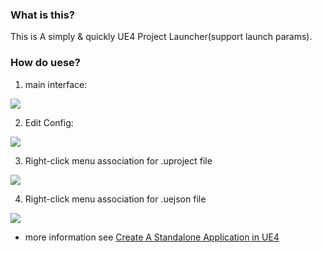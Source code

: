 ### What is this?

This is A simply & quickly UE4 Project Launcher(support launch params).

### How do uese?

1. main interface:

![](https://imzlp.me/posts/31962/ue4launcher-noconf-window.png)

2. Edit Config:

![](https://imzlp.me/posts/31962/ue4launcher-shootergame-conf-window.png)

3. Right-click menu association for .uproject file

![](https://imzlp.me/posts/31962/ue4launcher-uproject-rightmouse-menu.png)

4. Right-click menu association for .uejson file

![](https://imzlp.me/posts/31962/ue4launcher-uejson-rightmouse-menu.png)

- more information see [Create A Standalone Application in UE4](https://imzlp.me/posts/31962/)
